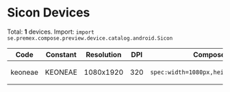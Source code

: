 # Sicon Devices

Total: **1** devices. Import: `import se.premex.compose.preview.device.catalog.android.Sicon`

| Code | Constant | Resolution | DPI | Compose Spec | Preview Usage |
|------|----------|------------|-----|-------------|---------------|
| keoneae | KEONEAE | 1080x1920 | 320 | `spec:width=1080px,height=1920px,dpi=320` | `@Preview(device = Sicon.KEONEAE)` |

<!-- Generated automatically. Do not edit manually. -->
